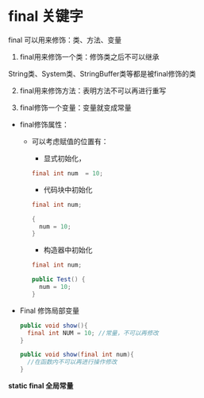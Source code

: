 # final 关键字

final 可以用来修饰：类、方法、变量

1. final用来修饰一个类：修饰类之后不可以继承

String类、System类、StringBuffer类等都是被final修饰的类

2. final用来修饰方法：表明方法不可以再进行重写

3. final修饰一个变量：变量就变成常量

* final修饰属性：

  * 可以考虑赋值的位置有：

    * 显式初始化，

    ```java
    final int num  = 10;
    ```

    * 代码块中初始化

    ```java
    final int num;
    
    {
      num = 10;
    }
    ```

    * 构造器中初始化

    ```java
    final int num;
    
    public Test() {
      num = 10;
    }
    ```

* Final 修饰局部变量

  ```java
  public void show(){
    final int NUM = 10; //常量，不可以再修改
  }
  ```

  ```java
  public void show(final int num){
    //在函数内不可以再进行操作修改
  }
  ```

**static final 全局常量**







